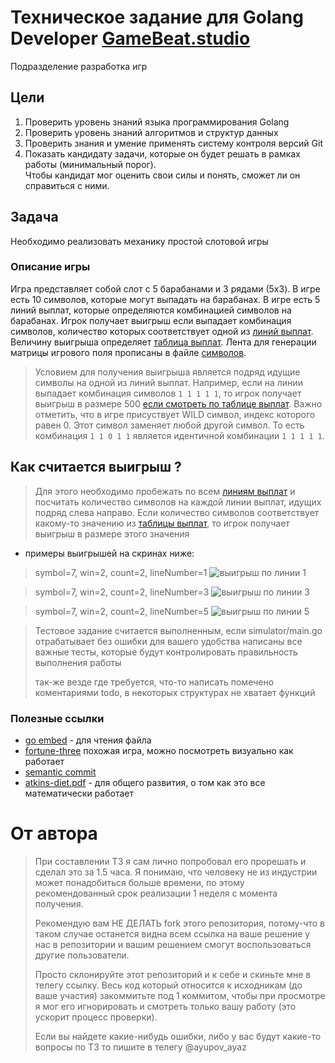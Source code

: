 # Техническое задание для Golang Developer [GameBeat.studio](https://gamebeat.studio/)

Подразделение разработка игр

## Цели
1) Проверить уровень знаний языка программирования Golang
2) Проверить уровень знаний алгоритмов и структур данных
3) Проверить знания и умение применять систему контроля версий Git
4) Показать кандидату задачи, которые он будет решать в рамках работы (минимальный порог).  
   Чтобы кандидат мог оценить свои силы и понять, сможет ли он справиться с ними.


## Задача
Необходимо реализовать механику простой слотовой игры

### Описание игры
Игра представляет собой слот с 5 барабанами и 3 рядами (5x3).
В игре есть 10 символов, которые могут выпадать на барабанах.
В игре есть 5 линий выплат, которые определяются комбинацией символов на барабанах.
Игрок получает выигрыш если выпадает комбинация символов,
количество которых соответствует одной из [линий выплат](internal/configs/lines/lines.txt).
Величину выигрыша определяет [таблица выплат](internal/configs/paytable/pay_table.txt).
Лента для генерации матрицы игрового поля прописаны в файле [символов](internal/configs/symbols/symbols.txt).

> Условием для получения выигрыша является подряд идущие символы на одной из линий выплат.
> Например, если на линии выпадает комбинация символов `1 1 1 1 1`,
> то игрок получает выигрыш в размере 500 [если смотреть по таблице выплат](internal/configs/paytable/pay_table.txt).
> Важно отметить, что в игре присуствует WILD символ, индекс которого равен 0.
> Этот символ заменяет любой другой символ. То есть комбинация `1 1 0 1 1`
является идентичной комбинации `1 1 1 1 1`.

## Как считается выигрыш ?
> Для этого необходимо пробежать по всем [линиям выплат](internal/configs/lines/lines.txt)
> и посчитать количество символов на каждой линии выплат, идущих подряд слева направо.
> Если количество символов соответствует какому-то значению из [таблицы выплат](internal/configs/paytable/pay_table.txt),
> то игрок получает выигрыш в размере этого значения

* примеры выигрышей на скринах ниже:
> symbol=7, win=2, count=2, lineNumber=1
![выигрыш по линии 1](./img/win_by_line_number_1.png)

> symbol=7, win=2, count=2, lineNumber=3
![выигрыш по линии 3](./img/win_by_line_number_3.png)

> symbol=7, win=2, count=2, lineNumber=5
![выигрыш по линии 5](./img/win_by_line_number_4.png)

> Тестовое задание считается выполненным, если simulator/main.go отрабатывает без ошибки
> для вашего удобства написаны все важные тесты, которые будут контролировать правильность
> выполнения работы
>
> так-же везде где требуется, что-то написать помечено коментариями todo,
> в некоторых структурах не хватает функций

### Полезные ссылки
* [go embed](https://pkg.go.dev/embed) - для чтения файла
* [fortune-three](https://avocado.prod.gamebeat.cloud/gamebeat/?game=fortune_three&home=https://gamebeat.studio/&clientType=mobile)
  похожая игра, можно посмотреть визуально как работает
*  [semantic commit](https://gist.github.com/joshbuchea/6f47e86d2510bce28f8e7f42ae84c716)
* [atkins-diet.pdf](./atkins-diet.pdf) - для общего развития, о том как это все математически работает

# От автора
> При составлении ТЗ я сам лично попробовал его прорешать и сделал это за 1.5 часа.
> Я понимаю, что человеку не из индустрии может понадобиться больше времени,
> по этому рекомендованный срок реализации 1 неделя с момента получения.
>
> Рекомендую вам НЕ ДЕЛАТЬ fork этого репозитория, 
> потому-что в таком случае останется видна всем ссылка на ваше решение у нас в репозитории 
> и вашим решением смогут воспользоваться другие пользователи.
> 
> Просто склонируйте этот репозиторий и к себе и скиньте мне в телегу ссылку.
> Весь код который относится к исходникам (до ваше участия) закоммитьте под 1 коммитом,
> чтобы при просмотре я мог его игнорировать и 
> смотреть только вашу работу (это ускорит процесс проверки).
> 
> Если вы найдете какие-нибудь ошибки, либо у вас будут какие-то вопросы по ТЗ
> то пишите в телегу @ayupov_ayaz